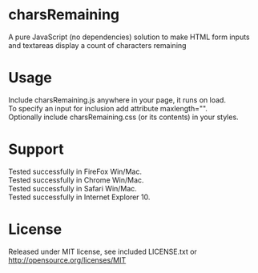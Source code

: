 charsRemaining
==============

A pure JavaScript (no dependencies) solution to make HTML
form inputs and textareas display a count of characters remaining


Usage
=====

Include charsRemaining.js anywhere in your page, it runs on load.  
To specify an input for inclusion add attribute maxlength="".  
Optionally include charsRemaining.css (or its contents) in your styles.  


Support
=======

Tested successfully in FireFox Win/Mac.  
Tested successfully in Chrome Win/Mac.  
Tested successfully in Safari Win/Mac.  
Tested successfully in Internet Explorer 10.  


License
=======

Released under MIT license, see included LICENSE.txt
or http://opensource.org/licenses/MIT
